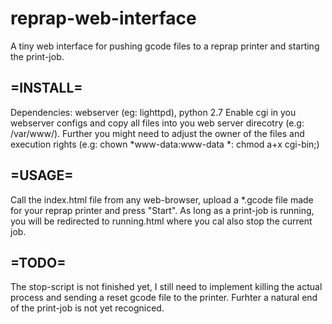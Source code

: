 reprap-web-interface
====================

A tiny web interface for pushing gcode files to a reprap printer and starting the print-job.

=INSTALL=
-------
Dependencies: webserver (eg: lighttpd), python 2.7
Enable cgi in you webserver configs and copy all files into you web server direcotry (e.g: /var/www/).
Further you might need to adjust the owner of the files and execution rights (e.g: chown *www-data:www-data *: chmod a+x cgi-bin;)

=USAGE=
-----
Call the index.html file from any web-browser, upload a *.gcode file made for your reprap printer and press "Start". As long as a print-job is running, you will be redirected to running.html where you cal also stop the current job.

=TODO=
----
The stop-script is not finished yet, I still need to implement killing the actual process and sending a reset gcode file to the printer. Furhter a natural end of the print-job is not yet recogniced.

